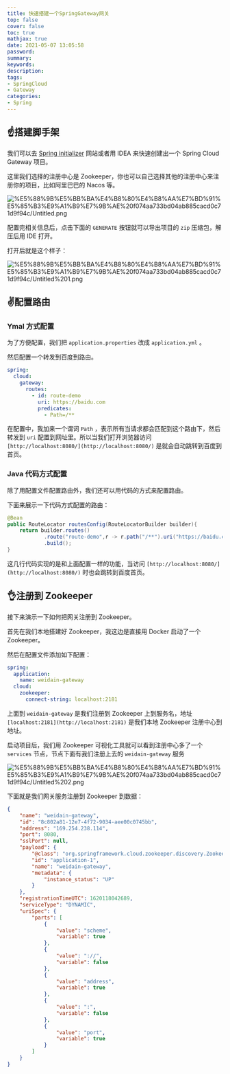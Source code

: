 ```yaml
---
title: 快速搭建一个SpringGateway网关
top: false
cover: false
toc: true
mathjax: true
date: 2021-05-07 13:05:58
password:
summary:
keywords:
description:
tags:
- SpringCloud
- Gateway
categories:
- Spring
---
```



## ☝️搭建脚手架

我们可以去 [Spring initializer](https://start.spring.io) 网站或者用 IDEA 来快速创建出一个 Spring Cloud Gateway 项目。

这里我们选择的注册中心是 Zookeeper，你也可以自己选择其他的注册中心来注册你的项目，比如阿里巴巴的 Nacos 等。

![%E5%88%9B%E5%BB%BA%E4%B8%80%E4%B8%AA%E7%BD%91%E5%85%B3%E9%A1%B9%E7%9B%AE%20f074aa733bd04ab885cacd0c71d9f94c/Untitled.png](http://xhh.dengzii.com/blog/Untitled.png)

配置完相关信息后，点击下面的 `GENERATE` 按钮就可以导出项目的 `zip` 压缩包，解压后用 IDE 打开。

打开后就是这个样子：

![%E5%88%9B%E5%BB%BA%E4%B8%80%E4%B8%AA%E7%BD%91%E5%85%B3%E9%A1%B9%E7%9B%AE%20f074aa733bd04ab885cacd0c71d9f94c/Untitled%201.png](http://xhh.dengzii.com/blog/Untitled%201.png)

## ✌️配置路由

### Ymal 方式配置

为了方便配置，我们把 `application.properties` 改成 `application.yml` 。

然后配置一个转发到百度到路由。

```yaml
spring:
  cloud:
    gateway:
      routes:
        - id: route-demo
          uri: https://baidu.com
          predicates:
            - Path=/**
```

在配置中，我加来一个谓词 `Path` ，表示所有当请求都会匹配到这个路由下，然后转发到 `uri` 配置到网址里。所以当我们打开浏览器访问 `[http://localhost:8080/](http://localhost:8080/)` 是就会自动跳转到百度到首页。

### Java 代码方式配置

除了用配置文件配置路由外，我们还可以用代码的方式来配置路由。

下面来展示一下代码方式配置的路由：

```java
@Bean
public RouteLocator routesConfig(RouteLocatorBuilder builder){
	return builder.routes()
			.route("route-demo",r -> r.path("/**").uri("https://baidu.com"))
			.build();
}
```

这几行代码实现的是和上面配置一样的功能，当访问 `[http://localhost:8080/](http://localhost:8080/)` 时也会跳转到百度首页。

## 👌注册到 Zookeeper

接下来演示一下如何把网关注册到 Zookeeper。

首先在我们本地搭建好 Zookeeper，我这边是直接用 Docker 启动了一个 Zookeeper。

然后在配置文件添加如下配置：

```yaml
spring:
  application:
    name: weidain-gateway
  cloud:
    zookeeper:
      connect-string: localhost:2181
```

上面到 `weidain-gateway` 是我们注册到 Zookeeper 上到服务名，地址 `[localhost:2181](http://localhost:2181)` 是我们本地 Zookeeper 注册中心到地址。

启动项目后，我们用 Zookeeper 可视化工具就可以看到注册中心多了一个 `services`  节点，节点下面有我们注册上去的 `weidain-gateway` 服务

![%E5%88%9B%E5%BB%BA%E4%B8%80%E4%B8%AA%E7%BD%91%E5%85%B3%E9%A1%B9%E7%9B%AE%20f074aa733bd04ab885cacd0c71d9f94c/Untitled%202.png](http://xhh.dengzii.com/blog/Untitled%202.png)

下面就是我们网关服务注册到 Zookeeper 到数据：

```json
{
    "name": "weidain-gateway",
    "id": "8c802a81-12e7-4f72-9034-aee00c0745bb",
    "address": "169.254.238.114",
    "port": 8080,
    "sslPort": null,
    "payload": {
        "@class": "org.springframework.cloud.zookeeper.discovery.ZookeeperInstance",
        "id": "application-1",
        "name": "weidain-gateway",
        "metadata": {
            "instance_status": "UP"
        }
    },
    "registrationTimeUTC": 1620118042689,
    "serviceType": "DYNAMIC",
    "uriSpec": {
        "parts": [
            {
                "value": "scheme",
                "variable": true
            },
            {
                "value": "://",
                "variable": false
            },
            {
                "value": "address",
                "variable": true
            },
            {
                "value": ":",
                "variable": false
            },
            {
                "value": "port",
                "variable": true
            }
        ]
    }
}
```